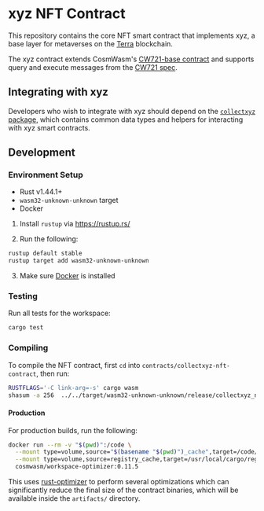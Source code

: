 # xyz NFT Contract

This repository contains the core NFT smart contract that implements xyz, a base layer for metaverses on the [Terra](https://terra.money) blockchain.

The xyz contract extends CosmWasm's [CW721-base contract](https://github.com/CosmWasm/cw-plus/tree/v0.9.1/contracts/cw721-base) and supports query and execute messages from the [CW721 spec](https://github.com/CosmWasm/cw-plus/tree/v0.9.1/packages/cw721#cw721-spec-non-fungible-tokens).

## Integrating with xyz

Developers who wish to integrate with xyz should depend on the [`collectxyz` package](https://crates.io/crates/collectxyz), which contains common data types and helpers for interacting with xyz smart contracts.

## Development

### Environment Setup

- Rust v1.44.1+
- `wasm32-unknown-unknown` target
- Docker

1. Install `rustup` via https://rustup.rs/

2. Run the following:

```sh
rustup default stable
rustup target add wasm32-unknown-unknown
```

3. Make sure [Docker](https://www.docker.com/) is installed

### Testing

Run all tests for the workspace:

```sh
cargo test
```

### Compiling

To compile the NFT contract, first `cd` into `contracts/collectxyz-nft-contract`, then run:

```sh
RUSTFLAGS='-C link-arg=-s' cargo wasm
shasum -a 256  ../../target/wasm32-unknown-unknown/release/collectxyz_nft_contract.wasm
```

#### Production

For production builds, run the following:

```sh
docker run --rm -v "$(pwd)":/code \
  --mount type=volume,source="$(basename "$(pwd)")_cache",target=/code/target \
  --mount type=volume,source=registry_cache,target=/usr/local/cargo/registry \
  cosmwasm/workspace-optimizer:0.11.5
```

This uses [rust-optimizer](https://github.com/cosmwasm/rust-optimizer) to perform several optimizations which can significantly reduce the final size of the contract binaries, which will be available inside the `artifacts/` directory.
